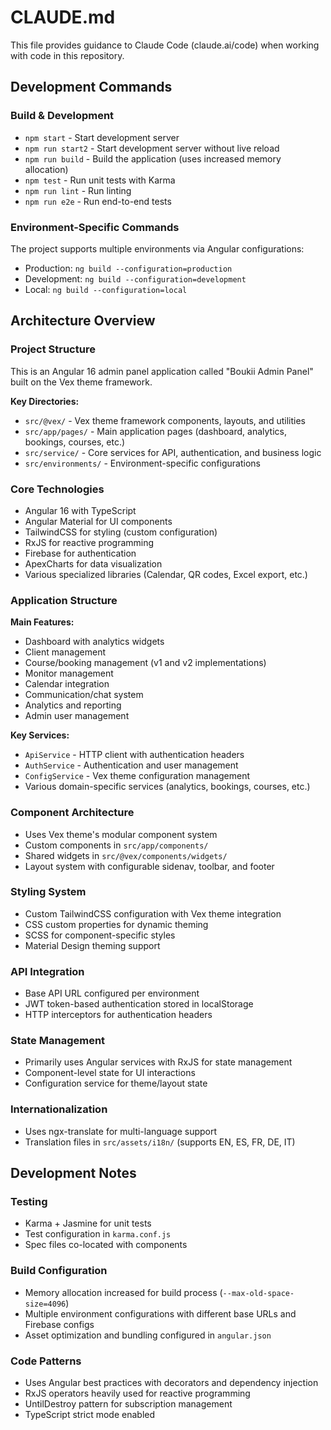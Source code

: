 # CLAUDE.md

This file provides guidance to Claude Code (claude.ai/code) when working with code in this repository.

## Development Commands

### Build & Development
- `npm start` - Start development server
- `npm run start2` - Start development server without live reload
- `npm run build` - Build the application (uses increased memory allocation)
- `npm test` - Run unit tests with Karma
- `npm run lint` - Run linting
- `npm run e2e` - Run end-to-end tests

### Environment-Specific Commands
The project supports multiple environments via Angular configurations:
- Production: `ng build --configuration=production`
- Development: `ng build --configuration=development` 
- Local: `ng build --configuration=local`

## Architecture Overview

### Project Structure
This is an Angular 16 admin panel application called "Boukii Admin Panel" built on the Vex theme framework.

**Key Directories:**
- `src/@vex/` - Vex theme framework components, layouts, and utilities
- `src/app/pages/` - Main application pages (dashboard, analytics, bookings, courses, etc.)
- `src/service/` - Core services for API, authentication, and business logic
- `src/environments/` - Environment-specific configurations

### Core Technologies
- Angular 16 with TypeScript
- Angular Material for UI components
- TailwindCSS for styling (custom configuration)
- RxJS for reactive programming
- Firebase for authentication
- ApexCharts for data visualization
- Various specialized libraries (Calendar, QR codes, Excel export, etc.)

### Application Structure

**Main Features:**
- Dashboard with analytics widgets
- Client management
- Course/booking management (v1 and v2 implementations)
- Monitor management
- Calendar integration
- Communication/chat system
- Analytics and reporting
- Admin user management

**Key Services:**
- `ApiService` - HTTP client with authentication headers
- `AuthService` - Authentication and user management
- `ConfigService` - Vex theme configuration management
- Various domain-specific services (analytics, bookings, courses, etc.)

### Component Architecture
- Uses Vex theme's modular component system
- Custom components in `src/app/components/`
- Shared widgets in `src/@vex/components/widgets/`
- Layout system with configurable sidenav, toolbar, and footer

### Styling System
- Custom TailwindCSS configuration with Vex theme integration
- CSS custom properties for dynamic theming
- SCSS for component-specific styles
- Material Design theming support

### API Integration
- Base API URL configured per environment
- JWT token-based authentication stored in localStorage
- HTTP interceptors for authentication headers

### State Management
- Primarily uses Angular services with RxJS for state management
- Component-level state for UI interactions
- Configuration service for theme/layout state

### Internationalization
- Uses ngx-translate for multi-language support
- Translation files in `src/assets/i18n/` (supports EN, ES, FR, DE, IT)

## Development Notes

### Testing
- Karma + Jasmine for unit tests
- Test configuration in `karma.conf.js`
- Spec files co-located with components

### Build Configuration
- Memory allocation increased for build process (`--max-old-space-size=4096`)
- Multiple environment configurations with different base URLs and Firebase configs
- Asset optimization and bundling configured in `angular.json`

### Code Patterns
- Uses Angular best practices with decorators and dependency injection
- RxJS operators heavily used for reactive programming
- UntilDestroy pattern for subscription management
- TypeScript strict mode enabled